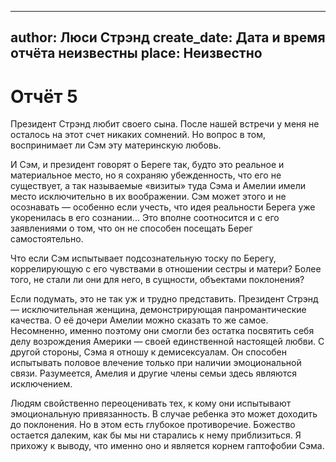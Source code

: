 
---
author: Люси Стрэнд
create_date: Дата и время отчёта неизвестны
place: Неизвестно
---

# Отчёт 5


Президент Стрэнд любит своего сына. После нашей встречи у меня не осталось на этот счет никаких сомнений. Но вопрос в том, воспринимает ли Сэм эту материнскую любовь.


И Сэм, и президент говорят о Береге так, будто это реальное и материальное место, но я сохраняю убежденность, что его не существует, а так называемые «визиты» туда Сэма и Амелии имели место исключительно в их воображении. Сэм может этого и не осознавать — особенно если учесть, что идея реальности Берега уже укоренилась в его сознании... Это вполне соотносится и с его заявлениями о том, что он не способен посещать Берег самостоятельно.


Что если Сэм испытывает подсознательную тоску по Берегу, коррелирующую с его чувствами в отношении сестры и матери? Более того, не стали ли они для него, в сущности, объектами поклонения?


Если подумать, это не так уж и трудно представить. Президент Стрэнд — исключительная женщина, демонстрирующая панромантические качества. О её дочери Амелии можно сказать то же самое. Несомненно, именно поэтому они смогли без остатка посвятить себя делу возрождения Америки — своей единственной настоящей любви. С другой стороны, Сэма я отношу к демисексуалам. Он способен испытывать половое влечение только при наличии эмоциональной связи. Разумеется, Амелия и другие члены семьи здесь являются исключением.


Людям свойственно переоценивать тех, к кому они испытывают эмоциональную привязанность. В случае ребенка это может доходить до поклонения. Но в этом есть глубокое противоречие. Божество остается далеким, как бы мы ни старались к нему приблизиться. Я прихожу к выводу, что именно оно и является корнем гаптофобии Сэма.




